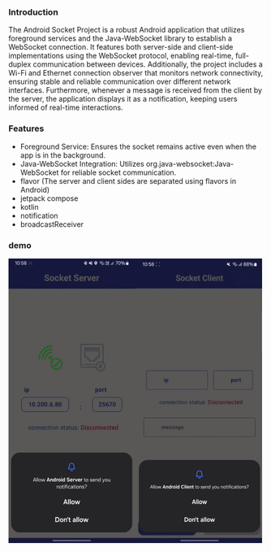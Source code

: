### Introduction

The Android Socket Project is a robust Android application that utilizes foreground services and the Java-WebSocket library to establish a WebSocket connection. It features both server-side and client-side implementations using the WebSocket protocol, enabling real-time, full-duplex communication between devices.  Additionally, the project includes a Wi-Fi and Ethernet connection observer that monitors network connectivity, ensuring stable and reliable communication over different network interfaces. Furthermore, whenever a message is received from the client by the server, the application displays it as a notification, keeping users informed of real-time interactions.


### Features
- Foreground Service:  Ensures the socket remains active even when the app is in the background.
- Java-WebSocket Integration: Utilizes org.java-websocket:Java-WebSocket for reliable socket communication.
- flavor (The server and client sides are separated using flavors in Android)
- jetpack compose
- kotlin
- notification
- broadcastReceiver

###  demo
<img src="/my_android_socket_demo.gif" width="500"  height="560"/>
